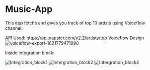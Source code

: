 # Music-App
This app fetchs and gives you track of top 10 artists using Voiceflow channel.

API Used: https://api.napster.com/v2.2/artists/top
Voiceflow Design
![voiceflow-export-1621779471990](https://user-images.githubusercontent.com/63551535/119264732-ee10ce00-bc01-11eb-8553-62b58cbff89d.png)

Inside integration block:

![Integration_block1](https://user-images.githubusercontent.com/63551535/119264891-742d1480-bc02-11eb-9fd7-da038a24af36.png)
![Intergration_block2](https://user-images.githubusercontent.com/63551535/119264837-5b246380-bc02-11eb-9418-44cb9d1abaf8.png)
![Intergration_block3](https://user-images.githubusercontent.com/63551535/119264843-5bbcfa00-bc02-11eb-86c3-4a766bd5317c.png)



